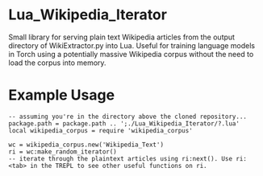 # Lua_Wikipedia_Iterator
Small library for serving plain text Wikipedia articles from the output directory of WikiExtractor.py into Lua. Useful for training language models in Torch using a potentially massive Wikipedia corpus without the need to load the corpus into memory.

# Example Usage
```
-- assuming you're in the directory above the cloned repository...
package.path = package.path .. ';./Lua_Wikipedia_Iterator/?.lua'
local wikipedia_corpus = require 'wikipedia_corpus'

wc = wikipedia_corpus.new('Wikipedia_Text')
ri = wc:make_random_iterator()
-- iterate through the plaintext articles using ri:next(). Use ri:<tab> in the TREPL to see other useful functions on ri.
```

